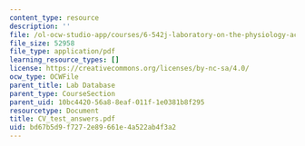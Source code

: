 ```yaml
---
content_type: resource
description: ''
file: /ol-ocw-studio-app/courses/6-542j-laboratory-on-the-physiology-acoustics-and-perception-of-speech-fall-2005/bd67b5d9f7272e89661e4a522ab4f3a2_CV_test_answers.pdf
file_size: 52958
file_type: application/pdf
learning_resource_types: []
license: https://creativecommons.org/licenses/by-nc-sa/4.0/
ocw_type: OCWFile
parent_title: Lab Database
parent_type: CourseSection
parent_uid: 10bc4420-56a8-8eaf-011f-1e0381b8f295
resourcetype: Document
title: CV_test_answers.pdf
uid: bd67b5d9-f727-2e89-661e-4a522ab4f3a2
---
```

